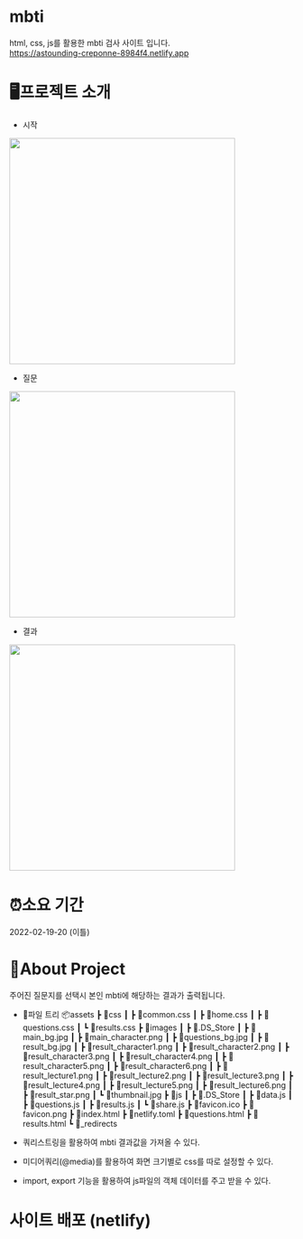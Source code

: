 # mbti

html, css, js를 활용한 mbti 검사 사이트 입니다. <br>
https://astounding-creponne-8984f4.netlify.app

# 🖥️프로젝트 소개 
- 시작
<img src="https://user-images.githubusercontent.com/102503668/220062321-8d731647-9bc2-4602-aeb3-f197a1f41d12.png" width="400" height="400">

- 질문
<img src="https://user-images.githubusercontent.com/102503668/220063792-dd40a179-765f-47fc-b1af-6cad17da57d7.png" width="400" height="400">

- 결과
<img src="https://user-images.githubusercontent.com/102503668/220063906-82ecaa8e-1235-4fd9-a925-fb1406826fc3.png" width="400" height="400">


# ⏰소요 기간
2022-02-19-20 (이틀)

# 🚀About Project
주어진 질문지를 선택시 본인 mbti에 해당하는 결과가 출력됩니다.

- 🌲파일 트리
📦assets
 ┣ 📂css
 ┃ ┣ 📜common.css
 ┃ ┣ 📜home.css
 ┃ ┣ 📜questions.css
 ┃ ┗ 📜results.css
 ┣ 📂images
 ┃ ┣ 📜.DS_Store
 ┃ ┣ 📜main_bg.jpg
 ┃ ┣ 📜main_character.png
 ┃ ┣ 📜questions_bg.jpg
 ┃ ┣ 📜result_bg.jpg
 ┃ ┣ 📜result_character1.png
 ┃ ┣ 📜result_character2.png
 ┃ ┣ 📜result_character3.png
 ┃ ┣ 📜result_character4.png
 ┃ ┣ 📜result_character5.png
 ┃ ┣ 📜result_character6.png
 ┃ ┣ 📜result_lecture1.png
 ┃ ┣ 📜result_lecture2.png
 ┃ ┣ 📜result_lecture3.png
 ┃ ┣ 📜result_lecture4.png
 ┃ ┣ 📜result_lecture5.png
 ┃ ┣ 📜result_lecture6.png
 ┃ ┣ 📜result_star.png
 ┃ ┗ 📜thumbnail.jpg
 ┣ 📂js
 ┃ ┣ 📜.DS_Store
 ┃ ┣ 📜data.js
 ┃ ┣ 📜questions.js
 ┃ ┣ 📜results.js
 ┃ ┗ 📜share.js
 ┣ 📜favicon.ico
 ┣ 📜favicon.png
 ┣ 📜index.html
 ┣ 📜netlify.toml
 ┣ 📜questions.html
 ┣ 📜results.html
 ┗ 📜_redirects

- 쿼리스트링을 활용하여 mbti 결과값을 가져올 수 있다. 
- 미디어쿼리(@media)를 활용하여 화면 크기별로 css를 따로 설정할 수 있다. 
- import, export 기능을 활용하여 js파일의 객체 데이터를 주고 받을 수 있다. 

# 사이트 배포 (netlify)
